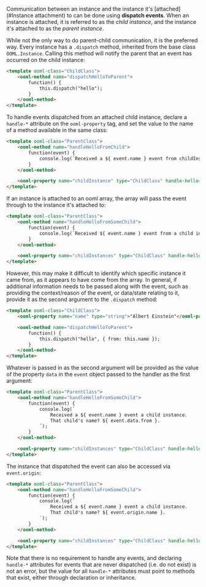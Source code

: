 Communication between an instance and the instance it's [attached](#Instance attachment) to can be done using **dispatch events**. When an instance is attached, it is referred to as the *child instance*, and the instance it's attached to as the *parent instance*.

While not the only way to do parent-child communication, it is the preferred way. Every instance has a `.dispatch` method, inherited from the base class `OOML.Instance`. Calling this method will notify the parent that an event has occurred on the child instance:

```html
<template ooml-class="ChildClass">
    <ooml-method name="dispatchHelloToParent">
        function() {
            this.dispatch("hello");
        }
    </ooml-method>
</template>
```

To handle events dispatched from an attached child instance, declare a `handle-*` attribute on the `ooml-property` tag, and set the value to the name of a method available in the same class:

```html
<template ooml-class="ParentClass">
    <ooml-method name="handleHelloFromChild">
        function(event) {
            console.log(`Received a ${ event.name } event from childInstance`);
        }
    </ooml-method>

    <ooml-property name="childInstance" type="ChildClass" handle-hello="this.handleHelloFromChild">{}</ooml-property>
</template>
```

If an instance is attached to an ooml array, the array will pass the event through to the instance it's attached to:

```html
<template ooml-class="ParentClass">
    <ooml-method name="handleHelloFromSomeChild">
        function(event) {
            console.log(`Received ${ event.name } event from a child instance in the array childInstances`);
        }
    </ooml-method>

    <ooml-property name="childInstances" type="ChildClass" handle-hello="this.handleHelloFromSomeChild" array>[]</ooml-property>
</template>
```

However, this may make it difficult to identify which specific instance it came from, as it appears to have come from the array. In general, if additional information needs to be passed along with the event, such as providing the context/reason of the event, or data/state relating to it, provide it as the second argument to the `.dispatch` method:

```html
<template ooml-class="ChildClass">
    <ooml-property name="name" type="string">"Albert Einstein"</ooml-property>

    <ooml-method name="dispatchHelloToParent">
        function() {
            this.dispatch("hello", { from: this.name });
        }
    </ooml-method>
</template>
```

Whatever is passed in as the second argument will be provided as the value of the property `data` in the `event` object passed to the handler as the first argument:

```html
<template ooml-class="ParentClass">
    <ooml-method name="handleHelloFromSomeChild">
        function(event) {
            console.log(`
                Received a ${ event.name } event a child instance. 
                That child's name? ${ event.data.from }.
            `);
        }
    </ooml-method>

    <ooml-property name="childInstances" type="ChildClass" handle-hello="this.handleHelloFromSomeChild" array>[]</ooml-property>
</template>
```

The instance that dispatched the event can also be accessed via `event.origin`:

```html
<template ooml-class="ParentClass">
    <ooml-method name="handleHelloFromSomeChild">
        function(event) {
            console.log(`
                Received a ${ event.name } event a child instance. 
                That child's name? ${ event.origin.name }.
            `);
        }
    </ooml-method>

    <ooml-property name="childInstances" type="ChildClass" handle-hello="this.handleHelloFromSomeChild" array>[]</ooml-property>
</template>
```

Note that there is no requirement to handle any events, and declaring `handle-*` attributes for events that are never dispatched (i.e. do not exist) is not an error, but the value for all `handle-*` attributes must point to methods that exist, either through declaration or inheritance.
